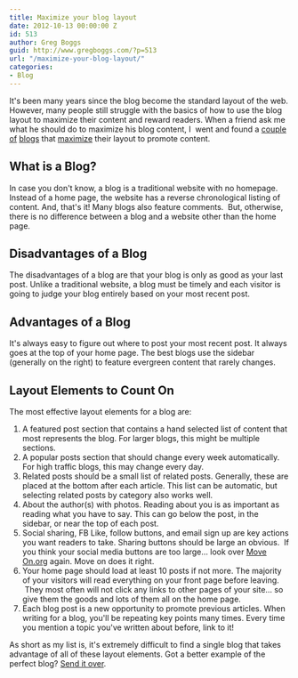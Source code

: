 ```yaml
---
title: Maximize your blog layout
date: 2012-10-13 00:00:00 Z
id: 513
author: Greg Boggs
guid: http://www.gregboggs.com/?p=513
url: "/maximize-your-blog-layout/"
categories:
- Blog
---
```


It's been many years since the blog become the standard layout of the web. However, many people still struggle with the basics of how to use the blog layout to maximize their content and reward readers. When a friend ask me what he should do to maximize his blog content, I  went and found a [couple][1] [of][2] [blogs][3] that [maximize][4] their layout to promote content.

## What is a Blog?

In case you don't know, a blog is a traditional website with no homepage. Instead of a home page, the website has a reverse chronological listing of content. And, that's it! Many blogs also feature comments.  But, otherwise, there is no difference between a blog and a website other than the home page.

## Disadvantages of a Blog

The disadvantages of a blog are that your blog is only as good as your last post. Unlike a traditional website, a blog must be timely and each visitor is going to judge your blog entirely based on your most recent post.

## Advantages of a Blog

It's always easy to figure out where to post your most recent post. It always goes at the top of your home page. The best blogs use the sidebar (generally on the right) to feature evergreen content that rarely changes.

## Layout Elements to Count On

The most effective layout elements for a blog are:

  1. A featured post section that contains a hand selected list of content that most represents the blog. For larger blogs, this might be multiple sections.
  2. A popular posts section that should change every week automatically. For high traffic blogs, this may change every day.
  3. Related posts should be a small list of related posts. Generally, these are placed at the bottom after each article. This list can be automatic, but selecting related posts by category also works well.
  4. About the author(s) with photos. Reading about you is as important as reading what you have to say. This can go below the post, in the sidebar, or near the top of each post.
  5. Social sharing, FB Like, follow buttons, and email sign up are key actions you want readers to take. Sharing buttons should be large an obvious.  If you think your social media buttons are too large&#8230; look over [Move On.org][5] again. Move on does it right.
  6. Your home page should load at least 10 posts if not more. The majority of your visitors will read everything on your front page before leaving.  They most often will not click any links to other pages of your site&#8230; so give them the goods and lots of them all on the home page.
  7. Each blog post is a new opportunity to promote previous articles. When writing for a blog, you'll be repeating key points many times. Every time you mention a topic you've written about before, link to it!

As short as my list is, it's extremely difficult to find a single blog that takes advantage of all of these layout elements. Got a better example of the perfect blog? [Send it over][6].

 [1]: http://blog.penelopetrunk.com/
 [2]: http://front.moveon.org/
 [3]: http://jonraasch.com/blog
 [4]: http://www.copyblogger.com/blog/
 [5]: http://front.moveon.org
 [6]: http://www.gregboggs.com/contact/